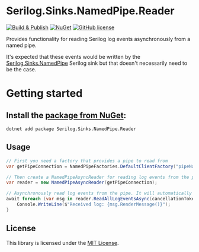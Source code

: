 # Serilog.Sinks.NamedPipe.Reader

[![Build & Publish](https://github.com/lethek/Serilog.Sinks.NamedPipe/actions/workflows/dotnet.yml/badge.svg)](https://github.com/lethek/Serilog.Sinks.NamedPipe/actions/workflows/dotnet.yml)
[![NuGet](https://img.shields.io/nuget/v/Serilog.Sinks.NamedPipe.Reader.svg)](https://www.nuget.org/packages/Serilog.Sinks.NamedPipe.Reader)
[![GitHub license](https://img.shields.io/github/license/lethek/Serilog.Sinks.NamedPipe)](https://github.com/lethek/Serilog.Sinks.NamedPipe/blob/master/LICENSE)

Provides functionality for reading Serilog log events asynchronously from a named pipe.

It's expected that these events would be written by the [Serilog.Sinks.NamedPipe](https://www.nuget.org/packages/Serilog.Sinks.NamedPipe) Serilog sink but that doesn't necessarily need to be the case.

# Getting started

## Install the [package from NuGet](https://www.nuget.org/packages/Serilog.Sinks.NamedPipe.Reader):

```
dotnet add package Serilog.Sinks.NamedPipe.Reader
```

## Usage

```csharp
// First you need a factory that provides a pipe to read from
var getPipeConnection = NamedPipeFactories.DefaultClientFactory("pipeName");

// Then create a NamedPipeAsyncReader for reading log events from the pipe
var reader = new NamedPipeAsyncReader(getPipeConnection);

// Asynchronously read log events from the pipe. It will automatically try to reconnect if the pipe is broken, until you cancel the cancellationToken.
await foreach (var msg in reader.ReadAllLogEventsAsync(cancellationToken)) {
    Console.WriteLine($"Received log: {msg.RenderMessage()}");
}
```

## License

This library is licensed under the [MIT License](https://opensource.org/licenses/MIT).
